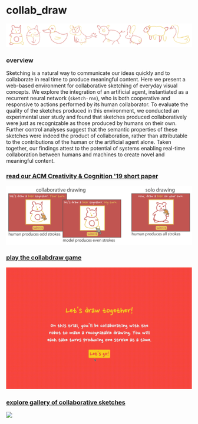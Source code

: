 # collab_draw

![](assets/collabdraw_banner.png)

### overview
Sketching is a natural way to communicate our ideas quickly and to collaborate in real time to produce meaningful content. Here we present a web-based environment for collaborative sketching of everyday visual concepts. We explore the integration of an artificial agent, instantiated as a recurrent neural network (`sketch-rnn`), who is both cooperative and responsive to actions performed by its human collaborator. To evaluate the quality of the sketches produced in this environment, we conducted an experimental user study and found that sketches produced collaboratively were just as recognizable as those produced by humans on their own.  Further control analyses suggest that the semantic properties of these sketches were indeed the product of collaboration, rather than attributable to the contributions of the human or the artificial agent alone. Taken together, our findings attest to the potential of systems enabling real-time collaboration between humans and machines to create novel and meaningful content. 

### [read our ACM Creativity & Cognition '19 short paper](papers/ACMCC_collabdraw_revised.pdf)

![](assets/collabdraw_task_display.png)

### [play the collabdraw game](https://cogtoolslab.org:8888/collab96/collab.html)

![](assets/gifs/collab_whale.gif)

### [explore gallery of collaborative sketches](gallery/)

![](assets/gifs/collab8_gallery.gif) 
